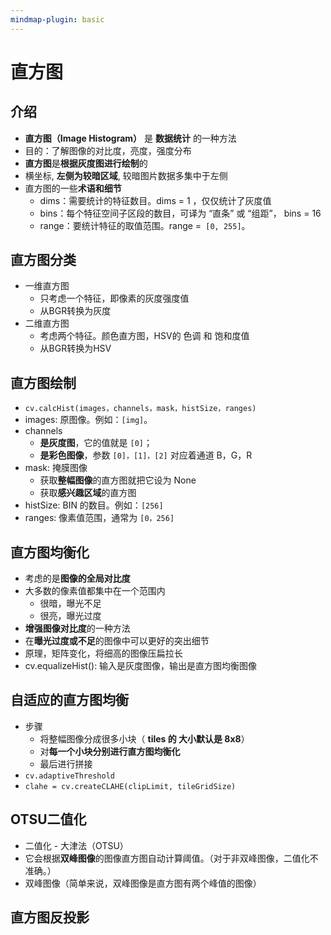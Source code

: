 ```yaml
---
mindmap-plugin: basic
---
```

# 直方图
## 介绍
- **直方图（Image Histogram）** 是 **数据统计** 的一种方法
- 目的：了解图像的对比度，亮度，强度分布
- **直方图**是**根据灰度图进行绘制**的
- 横坐标,  **左侧为较暗区域**,  较暗图片数据多集中于左侧
-  直方图的一些**术语和细节**
	- dims：需要统计的特征数目。dims = 1 ，仅仅统计了灰度值
	- bins：每个特征空间子区段的数目，可译为 “直条” 或 “组距”， bins = 16
	- range：要统计特征的取值范围。range =` [0, 255]`。
## 直方图分类
- 一维直方图
    - 只考虑一个特征，即像素的灰度强度值
    - 从BGR转换为灰度
- 二维直方图
    - 考虑两个特征。颜色直方图，HSV的 色调 和 饱和度值
    - 从BGR转换为HSV

## 直方图绘制
- `cv.calcHist(images，channels，mask，histSize，ranges)`
- images: 原图像。例如：`[img]`。
- channels
	- **是灰度图**，它的值就是 `[0]`；
	- **是彩色图像**，参数 `[0]，[1]，[2]` 对应着通道 B，G，R
- mask: 掩膜图像
	- 获取**整幅图像**的直方图就把它设为 None　　
	- 获取**感兴趣区域**的直方图
- histSize: BIN 的数目。例如：`[256]`
- ranges: 像素值范围，通常为 `[0，256]`

## 直方图均衡化
- 考虑的是**图像的全局对比度**
- 大多数的像素值都集中在一个范围内
	- 很暗，曝光不足
	- 很亮，曝光过度
- **增强图像对比度**的一种方法
- 在**曝光过度或不足**的图像中可以更好的突出细节
- 原理，矩阵变化，将细高的图像压扁拉长
- cv.equalizeHist(): 输入是灰度图像，输出是直方图均衡图像
## 自适应的直方图均衡
- 步骤
	- 将整幅图像分成很多小块（ **tiles 的 大小默认是 8x8**）
	- 对**每一个小块分别进行直方图均衡化**
	- 最后进行拼接
- `cv.adaptiveThreshold`
- `clahe = cv.createCLAHE(clipLimit, tileGridSize)`

## OTSU二值化
- 二值化 - 大津法（OTSU）
- 它会根据**双峰图像**的图像直方图自动计算阈值。（对于非双峰图像，二值化不准确。）  
- 双峰图像（简单来说，双峰图像是直方图有两个峰值的图像）

## 直方图反投影